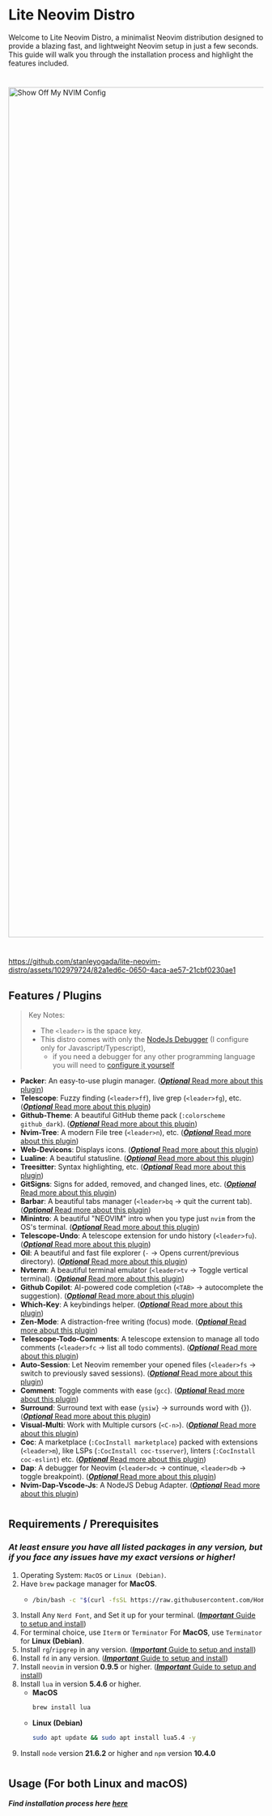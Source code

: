# Lite Neovim Distro

Welcome to Lite Neovim Distro, a minimalist Neovim distribution designed to provide a blazing fast, and lightweight Neovim setup in just a few seconds. This guide will walk you through the installation process and highlight the features included.

#

<img width="1680" alt="Show Off My NVIM Config" src="https://github.com/stanleyogada/lite-neovim-distro/assets/102979724/0ea663e0-2c91-4ed1-bd93-d90443ee4f71">

#

https://github.com/stanleyogada/lite-neovim-distro/assets/102979724/82a1ed6c-0650-4aca-ae57-21cbf0230ae1



## Features / Plugins

> Key Notes:
> - The `<leader>` is the space key.
> - This distro comes with only the [NodeJs Debugger](https://github.com/mxsdev/nvim-dap-vscode-js) (I configure only for Javascript/Typescript),
>   - if you need a debugger for any other programming language you will need to [configure it yourself](https://github.com/mfussenegger/nvim-dap/wiki/Debug-Adapter-installation)

- **Packer**: An easy-to-use plugin manager. ([**_Optional_** Read more about this plugin](https://github.com/wbthomason/packer.nvim))
- **Telescope**: Fuzzy finding (`<leader>ff`), live grep (`<leader>fg`), etc. ([**_Optional_** Read more about this plugin](https://github.com/nvim-telescope/telescope.nvim))
- **Github-Theme**: A beautiful GitHub theme pack (`:colorscheme github_dark`). ([**_Optional_** Read more about this plugin](https://github.com/projekt0n/github-nvim-theme))
- **Nvim-Tree**: A modern File tree (`<leader>n`), etc. ([**_Optional_** Read more about this plugin](https://github.com/nvim-tree/nvim-tree.lua))
- **Web-Devicons**: Displays icons. ([**_Optional_** Read more about this plugin](https://github.com/nvim-tree/nvim-web-devicons))
- **Lualine**: A beautiful statusline. ([**_Optional_** Read more about this plugin](https://github.com/nvim-lualine/lualine.nvim))
- **Treesitter**: Syntax highlighting, etc. ([**_Optional_** Read more about this plugin](https://github.com/nvim-treesitter/nvim-treesitter))
- **GitSigns**: Signs for added, removed, and changed lines, etc. ([**_Optional_** Read more about this plugin](https://github.com/lewis6991/gitsigns.nvim))
- **Barbar**: A beautiful tabs manager (`<leader>bq` -> quit the current tab). ([**_Optional_** Read more about this plugin](https://github.com/romgrk/barbar.nvim))
- **Minintro**: A beautiful "NEOVIM" intro when you type just `nvim` from the OS's terminal. ([**_Optional_** Read more about this plugin](https://github.com/eoh-bse/minintro.nvim))
- **Telescope-Undo**: A telescope extension for undo history (`<leader>fu`). ([**_Optional_** Read more about this plugin](https://github.com/debugloop/telescope-undo.nvim))
- **Oil**: A beautiful and fast file explorer (`-` -> Opens current/previous directory). ([**_Optional_** Read more about this plugin](https://github.com/stevearc/oil.nvim))
- **Nvterm**: A beautiful terminal emulator (`<leader>tv` -> Toggle vertical terminal). ([**_Optional_** Read more about this plugin](https://github.com/NvChad/nvterm))
- **Github Copilot**: AI-powered code completion (`<TAB>` -> autocomplete the suggestion). ([**_Optional_** Read more about this plugin](https://github.com/github/copilot.vim))
- **Which-Key**: A keybindings helper. ([**_Optional_** Read more about this plugin](https://github.com/folke/which-key.nvim))
- **Zen-Mode**: A distraction-free writing (focus) mode. ([**_Optional_** Read more about this plugin](https://github.com/folke/zen-mode.nvim))
- **Telescope-Todo-Comments**: A telescope extension to manage all todo comments (`<leader>fc` -> list all todo comments). ([**_Optional_** Read more about this plugin](https://github.com/folke/todo-comments.nvim))
- **Auto-Session**: Let Neovim remember your opened files (`<leader>fs` -> switch to previously saved sessions). ([**_Optional_** Read more about this plugin](https://github.com/rmagatti/auto-session))
- **Comment**: Toggle comments with ease (`gcc`). ([**_Optional_** Read more about this plugin](https://github.com/numToStr/Comment.nvim))
- **Surround**: Surround text with ease (`ysiw}` -> surrounds word with {}). ([**_Optional_** Read more about this plugin](https://github.com/kylechui/nvim-surround))
- **Visual-Multi**: Work with Multiple cursors (`<C-n>`). ([**_Optional_** Read more about this plugin](https://github.com/mg979/vim-visual-multi))
- **Coc**: A marketplace (`:CocInstall marketplace`) packed with extensions (`<leader>m`), like LSPs (`:CocInstall coc-tsserver`), linters (`:CocInstall coc-eslint`) etc. ([**_Optional_** Read more about this plugin](https://github.com/neoclide/coc.nvim))
- **Dap**: A debugger for Neovim (`<leader>dc` -> continue, `<leader>db` -> toggle breakpoint). ([**_Optional_** Read more about this plugin](https://github.com/mfussenegger/nvim-dap))
- **Nvim-Dap-Vscode-Js**: A NodeJS Debug Adapter. ([**_Optional_** Read more about this plugin](https://github.com/mxsdev/nvim-dap-vscode-js))


#
#

## Requirements / Prerequisites
### _At least ensure you have **all** listed packages in any version, but if you face any issues have my exact versions or higher!_

1. Operating System: `MacOS` or `Linux (Debian)`.
2. Have `brew` package manager for **MacOS**.
   - ```bash
     /bin/bash -c "$(curl -fsSL https://raw.githubusercontent.com/Homebrew/install/HEAD/install.sh)"
     ```
3. Install Any `Nerd Font`, and Set it up for your terminal. ([**_Important_** Guide to setup and install](https://github.com/stanleyogada/simple-neovim-configuration/blob/main/guides/NERDFONT.md))
4. For terminal choice, use `Iterm` or `Terminator` For **MacOS**, use `Terminator` for **Linux (Debian)**.
5. Install `rg`/`ripgrep` in any version. ([**_Important_** Guide to setup and install](https://command-not-found.com/rg))
6. Install `fd` in any version. ([**_Important_** Guide to setup and install](https://command-not-found.com/fd))
7. Install `neovim` in version **0.9.5** or higher. ([**_Important_** Guide to setup and install](https://github.com/stanleyogada/simple-neovim-configuration/blob/main/guides/NEOVIM.md))
8. Install `lua` in version **5.4.6** or higher.
    - **MacOS**
        ```bash
        brew install lua
        ```
    - **Linux (Debian)**
        ```bash
        sudo apt update && sudo apt install lua5.4 -y
        ```
8. Install `node` version **21.6.2** or higher and `npm` version **10.4.0**


#
#
## Usage (For both Linux and macOS)
**_Find installation process here [here](https://github.com/stanleyogada/lite-neovim-distro/releases/tag/latest)_**

